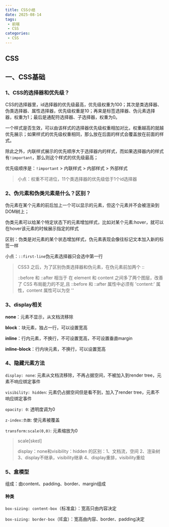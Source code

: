 ```yaml
---
title: CSS小结
date: 2025-08-14
tags:
 - 前端
 - CSS
categories:
 - CSS
---
```


## CSS

## 一、CSS基础

### 1、CSS的选择器和优先级？

CSS的选择器里，id选择器的优先级最高，优先级权重为100；其次是类选择器、伪类选择器、属性选择器，优先级权重是10；再来是标签选择器、伪元素选择器，权重为1；最后是通配符选择器、子选择器，权重为0。

一个样式是否生效，可以由该样式的选择器优先级权重相加对比，权重越高的就越优先展示；如果样式的优先级权重相同，那么放在后面的样式会覆盖放在前面的样式。

除此之外，内联样式展示的优先顺序大于选择器内的样式，而如果选择器内的样式有`!important`，那么则这个样式的优先级最高；

优先级顺序是：`!important` > 内联样式 > 内部样式 > 外部样式

> 小点：权重不可进位，11个类选择器的优先级低于1个id选择器



### 2、伪元素和伪类元素是什么？区别？

伪元素在某个元素的前后加上一个可以显示的元素，但这个元素并不会被渲染到DOM树上；

伪类元素可以给某个特定状态下的元素增加样式，比如对某个元素:hover，就可以在hover该元素的时候展示指定的样式

区别：伪类是对元素的某个状态增加样式，伪元素表现会像往标记文本加入新的标签一样

小点：`::first-line`伪元素选择器只会选中第一行

> CSS3 之后，为了区别伪类选择器和伪元素，在伪元素前加两个 ::
>
> ::before 和 ::after 相当于 在 element 和 content 之间多了两个图层，改善了 CSS 布局能力的不足,且 ::before 和 ::after 属性中必须有 'content:' 属性，content 属性可以为空 ''



### 3、display相关

**none**：元素不显示，从文档流移除

**block**：块元素，独占一行，可以设置宽高

**inline**：行内元素，不换行，不可设置宽高，不可设置垂直margin

**inline-block**：行内块元素，不换行，可以设置宽高



### 4、隐藏元素方法

`display: none`: 元素从文档流移除，不再占据空间，不被加入到render tree，元素不响应绑定事件

`visibility: hidden`: 元素仍占据空间但是看不到，加入了render tree，元素不响应绑定事件

`opacity: 0`: 透明度调为0

`z-index:负数`: 使元素被覆盖

`transform:scale(0,0)`: 元素缩放为0

> scale[skeɪl]
>
> display：none和visibility：hidden 的区别：1、文档流，空间  2、渲染树  3、display不继承，visibility继承  4、display重排，visibility重绘



### 5、盒模型

组成：由content、padding、border、margin组成

#### 种类

`box-sizing: content-box`（标准盒）：宽高只由内容决定

`box-sizing: border-box`（IE盒）：宽高由内容、border、padding决定

